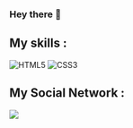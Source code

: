 ### Hey there 👋

## My skills :

![HTML5](https://img.shields.io/badge/html%205-grey?style=for-the-badge&logo=html5&logoColor=white&labelColor=8E2DE2)
![CSS3](https://img.shields.io/badge/css%203-grey?style=for-the-badge&logo=css3&logoColor=white&labelColor=8E2DE2)

## My Social Network :

<a href="https://www.instagram.com/teen_developer/"><img src="https://img.shields.io/badge/twitter%20@skilouxe-0D95E8?style=for-the-badge&logo=twitter&logoColor=white"/></a>
